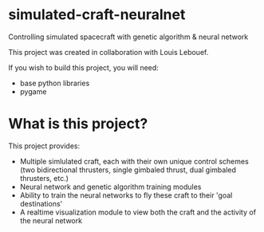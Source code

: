 # simulated-craft-neuralnet
Controlling simulated spacecraft with genetic algorithm &amp; neural network

This project was created in collaboration with Louis Lebouef.

If you wish to build this project, you will need:
- base python libraries
- pygame

# What is this project?
This project provides:
- Multiple simlulated craft, each with their own unique control schemes (two bidirectional thrusters, single gimbaled thrust, dual gimbaled thrusters, etc.)
- Neural network and genetic algorithm training modules
- Ability to train the neural networks to fly these craft to their 'goal destinations'
- A realtime visualization module to view both the craft and the activity of the neural network
